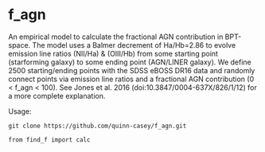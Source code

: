 # f_agn
An empirical model to calculate the fractional AGN contribution in BPT-space. The model uses a Balmer decrement of Ha/Hb=2.86 to evolve 
emission line ratios (NII/Ha) & (OIII/Hb) from some starting point (starforming galaxy) to some ending point (AGN/LINER galaxy). We 
define 2500 starting/ending points  with the SDSS eBOSS DR16 data and  randomly connect points via emission line ratios and a 
fractional AGN contribution (0 < f_agn < 100). See Jones et al. 2016 (doi:10.3847/0004-637X/826/1/12) for a more complete explanation.

Usage:

`git clone https://github.com/quinn-casey/f_agn.git`

`from find_f import calc`
